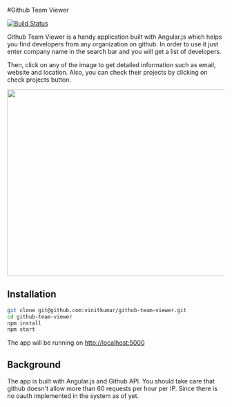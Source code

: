 #Github Team Viewer

[![Build Status](https://travis-ci.org/vinitkumar/github-team-viewer.svg?branch=v1.1.2)](https://travis-ci.org/vinitkumar/github-team-viewer)


Github Team Viewer is a handy application built with Angular.js which helps
you find developers from any organization on github.
In order to use it just enter company name in the search bar and you will get a list of developers.

Then, click on any of the image to get detailed information such as email,
website and location. Also, you can check their projects by clicking on check projects
button.

<img src="https://i.cloudup.com/tNcPJgI_GN.gif" height="432" width="800">


## Installation

```sh
git clone git@github.com:vinitkumar/github-team-viewer.git
cd github-team-viewer
npm install
npm start
```

The app will be running on [http://localhost:5000](http://localhost:5000)

## Background

The app is built with Angular.js and Github API. You should take care that github
doesn't allow more than 60 requests per hour per IP. Since there is no
oauth implemented in the system as of yet.








